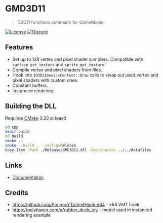 # GMD3D11
> D3D11 functions extension for GameMaker

[![License](https://img.shields.io/github/license/blueburncz/GMD3D11)](LICENSE)
[![Discord](https://img.shields.io/discord/298884075585011713?label=Discord)](https://discord.gg/ep2BGPm)

## Features
* Set up to 128 vertex and pixel shader samplers. Compatible with `surface_get_texture` and `sprite_get_texture`!
* Compile vertex and pixel shaders from files.
* Hook into `ID3D11DeviceContext::Draw` calls to swap out used vertex and pixel shaders with custom ones.
* Constant buffers.
* Instanced rendering.

## Building the DLL
Requires [CMake](https://cmake.org/) 3.23 at least!

```sh
cd cpp
mkdir build
cd build
cmake ..
cmake --build . --config=Release
Copy-Item -Path ./Release/GMD3D11.dll -Destination ../../datafiles
```

## Links
* [Documentation](https://blueburn.cz/gmd3d11/docs)

## Credits
* https://github.com/ParinovYT/cVmtHook-x64 - x64 VMT hook
* https://polyhaven.com/a/rubber_duck_toy - model used in instanced rendering example
